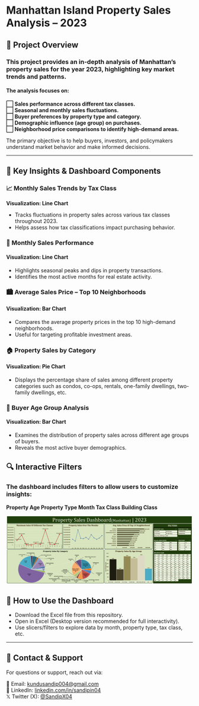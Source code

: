 # Manhattan Island Property Sales Analysis – 2023

## 📌 Project Overview
### This project provides an in-depth analysis of Manhattan’s property sales for the year 2023, highlighting key market trends and patterns.
#### The analysis focuses on:
**⬜ Sales performance across different tax classes.  
⬜ Seasonal and monthly sales fluctuations.  
⬜ Buyer preferences by property type and category.  
⬜ Demographic influence (age group) on purchases.  
⬜ Neighborhood price comparisons to identify high-demand areas.**

The primary objective is to help buyers, investors, and policymakers understand market behavior and make informed decisions.

---

## 📌 Key Insights & Dashboard Components
### 📈 Monthly Sales Trends by Tax Class
**Visualization: Line Chart**
- Tracks fluctuations in property sales across various tax classes throughout 2023.
- Helps assess how tax classifications impact purchasing behavior.

### 📅 Monthly Sales Performance
#### Visualization: Line Chart
- Highlights seasonal peaks and dips in property transactions.
- Identifies the most active months for real estate activity.

### 🏙 Average Sales Price – Top 10 Neighborhoods
#### Visualization: Bar Chart
- Compares the average property prices in the top 10 high-demand neighborhoods.
- Useful for targeting profitable investment areas.

### 🏠 Property Sales by Category
#### Visualization: Pie Chart
- Displays the percentage share of sales among different property categories such as condos, co-ops, rentals, one-family dwellings, two-family dwellings, etc.

### 👥 Buyer Age Group Analysis
#### Visualization: Bar Chart
- Examines the distribution of property sales across different age groups of buyers.
- Reveals the most active buyer demographics.

## 🔍 Interactive Filters
### The dashboard includes filters to allow users to customize insights:
**Property Age
Property Type
Month
Tax Class
Building Class**

![**Property Sales**](https://raw.githubusercontent.com/SandipGit04/Manhattan-Property-Sales-Dashboard/refs/heads/main/Dashboard%20Image/Manhattan%20Property%20Sales%20Dashboard.png)  

## 📌 How to Use the Dashboard
- Download the Excel file from this repository.
- Open in Excel (Desktop version recommended for full interactivity).
- Use slicers/filters to explore data by month, property type, tax class, etc.
---

## 📱 Contact & Support
For questions or support, reach out via:

📩 Email: [kundusandip004@gmail.com](mailto:kundusandip004@gmail.com)  
🔗 LinkedIn: [linkedin.com/in/sandipin04](https://www.linkedin.com/in/sandipin04/)  
𝕏 Twitter (X): [@SandipX04](https://x.com/SandipX04)  
